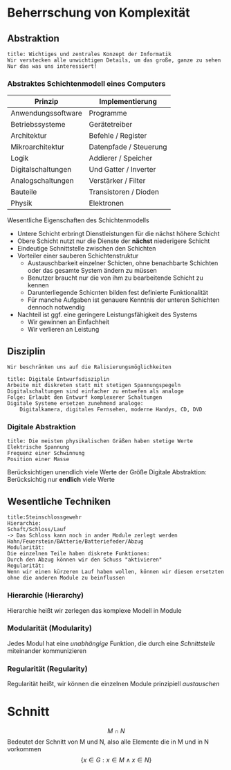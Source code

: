 # Beherrschung von Komplexität
## Abstraktion
```ad-note
title: Wichtiges und zentrales Konzept der Informatik
Wir verstecken alle unwichtigen Details, um das große, ganze zu sehen
Nur das was uns interessiert!
```
### Abstraktes Schichtenmodell eines Computers
| Prinzip            | Implementierung        |
| ------------------ | ---------------------- |
| Anwendungssoftware | Programme              |
| Betriebssysteme    | Gerätetreiber          |
| Architektur        | Befehle / Register     |
| Mikroarchitektur   | Datenpfade / Steuerung |
| Logik              | Addierer / Speicher    |
| Digitalschaltungen | Und Gatter / Inverter  |
| Analogschaltungen  | Verstärker / Filter    |
| Bauteile           | Transistoren / Dioden  |
| Physik             | Elektronen             |
Wesentliche Eigenschaften des Schichtenmodells
- Untere Schicht erbringt Dienstleistungen für die nächst höhere Schicht
- Obere Schicht nutzt nur die Dienste der **nächst** niederigere Schicht
- Eindeutige Schnittstelle zwischen den Schichten
- Vorteiler einer sauberen Schichtenstruktur
	- Austauschbarkeit einzelner Schicten, ohne benachbarte Schichten oder das gesamte System ändern zu müssen
	- Benutzer braucht nur die von ihm zu bearbeitende Schicht zu kennen
	- Darunterliegende Schicnten bilden fest definierte Funktionalität
	- Für manche Aufgaben ist genauere Kenntnis der unteren Schichten dennoch notwendig
- Nachteil ist ggf. eine geringere Leistungsfähigkeit des Systems
	- Wir gewinnen an Einfachheit
	- Wir verlieren an Leistung
## Disziplin
```ad-note
Wir beschränken uns auf die Ralisierungsmöglichkeiten
```
```ad-example
title: Digitale Entwurfsdisziplin
Arbeite mit diskreten statt mit stetigen Spannungspegeln
Digitalschaltungen sind einfacher zu entwefen als analoge
Folge: Erlaubt den Entwurf komplexerer Schaltungen
Digitale Systeme ersetzen zunehmend analoge:
	Digitalkamera, digitales Fernsehen, moderne Handys, CD, DVD
```
### Digitale Abstraktion
```ad-note
title: Die meisten physikalischen Gräßen haben stetige Werte
Elektrische Spannung
Frequenz einer Schwinnung
Position einer Masse
```
Berücksichtigen unendlich viele Werte der Größe
Digitale Abstraktion: Berücksichtig nur **endlich** viele Werte
## Wesentliche Techniken
```ad-example
title:Steinschlossgewehr
Hierarchie:
Schaft/Schloss/Lauf
-> Das Schloss kann noch in ander Module zerlegt werden
Hahn/Feuerstein/BAtterie/Batteriefeder/Abzug
Modularität:
Die einzelnen Teile haben diskrete Funktionen:
Durch den Abzug können wir den Schuss "aktivieren"
Regularität:
Wenn wir einen kürzeren Lauf haben wollen, können wir diesen ersetzten ohne die anderen Module zu beinflussen
```
### Hierarchie (Hierarchy)
Hierarchie heißt wir zerlegen das komplexe Modell in Module
### Modularität (Modularity)
Jedes Modul hat eine *unabhängige* Funktion, die durch eine *Schnittstelle* miteinander kommunizieren
### Regularität (Regularity)
Regularität heißt, wir können die einzelnen Module prinzipiell *austauschen*

# Schnitt
$$M\cap N$$
Bedeutet der Schnitt von M und N, also alle Elemente die in M und in N vorkommen
$$\{x\in G:x\in M\wedge x\in N\}$$